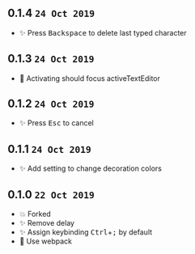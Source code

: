 ## 0.1.4 `24 Oct 2019`

- ✨ Press <kbd>Backspace</kbd> to delete last typed character

## 0.1.3 `24 Oct 2019`

- 🐛 Activating should focus activeTextEditor

## 0.1.2 `24 Oct 2019`

- ✨ Press <kbd>Esc</kbd> to cancel

## 0.1.1 `24 Oct 2019`

- ✨ Add setting to change decoration colors

## 0.1.0 `22 Oct 2019`

- 💥 Forked
- ✨ Remove delay
- ✨ Assign keybinding <kbd>Ctrl</kbd>+<kbd>;</kbd> by default
- 🔨 Use webpack
